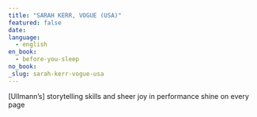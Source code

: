 ```yaml
---
title: "SARAH KERR, VOGUE (USA)"
featured: false
date:
language:
  - english
en_book:
  - before-you-sleep
no_book:
_slug: sarah-kerr-vogue-usa
---
```


[Ullmann’s] storytelling skills and sheer joy in performance shine on every page
